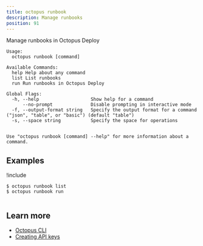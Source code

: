 ```yaml
---
title: octopus runbook
description: Manage runbooks
position: 91
---
```


Manage runbooks in Octopus Deploy


```text
Usage:
  octopus runbook [command]

Available Commands:
  help Help about any command
  list List runbooks
  run Run runbooks in Octopus Deploy

Global Flags:
  -h, --help                   Show help for a command
      --no-prompt              Disable prompting in interactive mode
  -f, --output-format string   Specify the output format for a command ("json", "table", or "basic") (default "table")
  -s, --space string           Specify the space for operations


Use "octopus runbook [command] --help" for more information about a command.
```

## Examples

!include <samples-instance>


```text
$ octopus runbook list
$ octopus runbook run


```

## Learn more

- [Octopus CLI](/docs/octopus-rest-api/cli/index.md)
- [Creating API keys](/docs/octopus-rest-api/how-to-create-an-api-key.md)